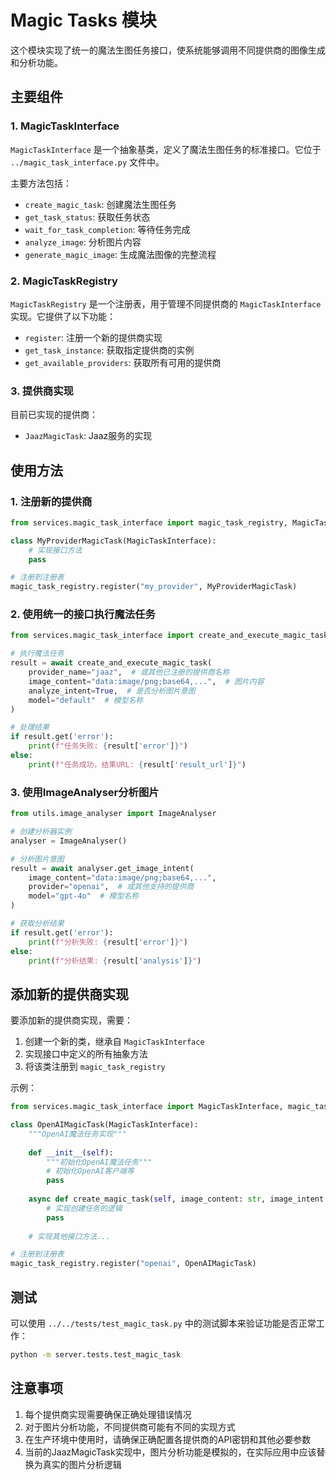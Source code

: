 # Magic Tasks 模块

这个模块实现了统一的魔法生图任务接口，使系统能够调用不同提供商的图像生成和分析功能。

## 主要组件

### 1. MagicTaskInterface

`MagicTaskInterface` 是一个抽象基类，定义了魔法生图任务的标准接口。它位于 `../magic_task_interface.py` 文件中。

主要方法包括：
- `create_magic_task`: 创建魔法生图任务
- `get_task_status`: 获取任务状态
- `wait_for_task_completion`: 等待任务完成
- `analyze_image`: 分析图片内容
- `generate_magic_image`: 生成魔法图像的完整流程

### 2. MagicTaskRegistry

`MagicTaskRegistry` 是一个注册表，用于管理不同提供商的 `MagicTaskInterface` 实现。它提供了以下功能：
- `register`: 注册一个新的提供商实现
- `get_task_instance`: 获取指定提供商的实例
- `get_available_providers`: 获取所有可用的提供商

### 3. 提供商实现

目前已实现的提供商：
- `JaazMagicTask`: Jaaz服务的实现

## 使用方法

### 1. 注册新的提供商

```python
from services.magic_task_interface import magic_task_registry, MagicTaskInterface

class MyProviderMagicTask(MagicTaskInterface):
    # 实现接口方法
    pass

# 注册到注册表
magic_task_registry.register("my_provider", MyProviderMagicTask)
```

### 2. 使用统一的接口执行魔法任务

```python
from services.magic_task_interface import create_and_execute_magic_task

# 执行魔法任务
result = await create_and_execute_magic_task(
    provider_name="jaaz",  # 或其他已注册的提供商名称
    image_content="data:image/png;base64,...",  # 图片内容
    analyze_intent=True,  # 是否分析图片意图
    model="default"  # 模型名称
)

# 处理结果
if result.get('error'):
    print(f"任务失败: {result['error']}")
else:
    print(f"任务成功，结果URL: {result['result_url']}")
```

### 3. 使用ImageAnalyser分析图片

```python
from utils.image_analyser import ImageAnalyser

# 创建分析器实例
analyser = ImageAnalyser()

# 分析图片意图
result = await analyser.get_image_intent(
    image_content="data:image/png;base64,...",
    provider="openai",  # 或其他支持的提供商
    model="gpt-4o"  # 模型名称
)

# 获取分析结果
if result.get('error'):
    print(f"分析失败: {result['error']}")
else:
    print(f"分析结果: {result['analysis']}")
```

## 添加新的提供商实现

要添加新的提供商实现，需要：

1. 创建一个新的类，继承自 `MagicTaskInterface`
2. 实现接口中定义的所有抽象方法
3. 将该类注册到 `magic_task_registry`

示例：

```python
from services.magic_task_interface import MagicTaskInterface, magic_task_registry

class OpenAIMagicTask(MagicTaskInterface):
    """OpenAI魔法任务实现"""
    
    def __init__(self):
        """初始化OpenAI魔法任务"""
        # 初始化OpenAI客户端等
        pass
    
    async def create_magic_task(self, image_content: str, image_intent: Optional[str] = None) -> Dict[str, Any]:
        # 实现创建任务的逻辑
        pass
    
    # 实现其他接口方法...

# 注册到注册表
magic_task_registry.register("openai", OpenAIMagicTask)
```

## 测试

可以使用 `../../tests/test_magic_task.py` 中的测试脚本来验证功能是否正常工作：

```bash
python -m server.tests.test_magic_task
```

## 注意事项

1. 每个提供商实现需要确保正确处理错误情况
2. 对于图片分析功能，不同提供商可能有不同的实现方式
3. 在生产环境中使用时，请确保正确配置各提供商的API密钥和其他必要参数
4. 当前的JaazMagicTask实现中，图片分析功能是模拟的，在实际应用中应该替换为真实的图片分析逻辑